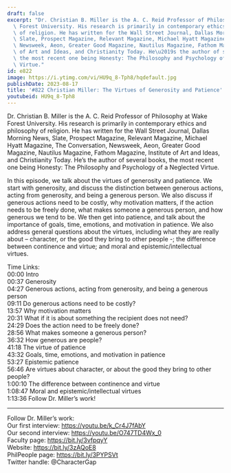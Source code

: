 ```yaml
---
draft: false
excerpt: "Dr. Christian B. Miller is the A. C. Reid Professor of Philosophy at Wake\
  \ Forest University. His research is primarily in contemporary ethics and philosophy\
  \ of religion. He has written for the Wall Street Journal, Dallas Morning News,\
  \ Slate, Prospect Magazine, Relevant Magazine, Michael Hyatt Magazine, The Conversation,\
  \ Newsweek, Aeon, Greater Good Magazine, Nautilus Magazine, Fathom Magazine, Institute\
  \ of Art and Ideas, and Christianity Today. He\u2019s the author of several books,\
  \ the most recent one being Honesty: The Philosophy and Psychology of a Neglected\
  \ Virtue."
id: e822
image: https://i.ytimg.com/vi/HU9q_8-Tph8/hqdefault.jpg
publishDate: 2023-08-17
title: '#822 Christian Miller: The Virtues of Generosity and Patience'
youtubeid: HU9q_8-Tph8
---
```

Dr. Christian B. Miller is the A. C. Reid Professor of Philosophy at Wake Forest University. His research is primarily in contemporary ethics and philosophy of religion. He has written for the Wall Street Journal, Dallas Morning News, Slate, Prospect Magazine, Relevant Magazine, Michael Hyatt Magazine, The Conversation, Newsweek, Aeon, Greater Good Magazine, Nautilus Magazine, Fathom Magazine, Institute of Art and Ideas, and Christianity Today. He’s the author of several books, the most recent one being Honesty: The Philosophy and Psychology of a Neglected Virtue.

In this episode, we talk about the virtues of generosity and patience. We start with generosity, and discuss the distinction between generous actions, acting from generosity, and being a generous person. We also discuss if generous actions need to be costly, why motivation matters, if the action needs to be freely done, what makes someone a generous person, and how generous we tend to be. We then get into patience, and talk about the importance of goals, time, emotions, and motivation in patience. We also address general questions about the virtues, including what they are really about – character, or the good they bring to other people -; the difference between continence and virtue; and moral and epistemic/intellectual virtues.

Time Links:  
00:00 Intro  
00:37  Generosity  
04:27  Generous actions, acting from generosity, and being a generous person  
09:11  Do generous actions need to be costly?  
13:57  Why motivation matters  
20:31  What if it is about something the recipient does not need?  
24:29  Does the action need to be freely done?  
28:56  What makes someone a generous person?  
36:32  How generous are people?  
41:18  The virtue of patience  
43:32  Goals, time, emotions, and motivation in patience  
53:27  Epistemic patience  
56:46  Are virtues about character, or about the good they bring to other people?  
1:00:10  The difference between continence and virtue  
1:08:47  Moral and epistemic/intellectual virtues  
1:13:36  Follow Dr. Miller’s work!

---

Follow Dr. Miller’s work:  
Our first interview: https://youtu.be/k_Cr4J7fAbY  
Our second interview: https://youtu.be/O747TD4Wx_0  
Faculty page: https://bit.ly/3vfpqyY  
Website: https://bit.ly/3zAQoE8  
PhilPeople page: https://bit.ly/3PYPSVt  
Twitter handle: @CharacterGap

